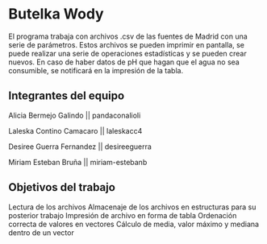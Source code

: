 # Butelka Wody

El programa trabaja con archivos .csv de las fuentes de Madrid con una serie de parámetros. Estos archivos se pueden imprimir en pantalla, se puede realizar una serie de operaciones estadísticas y se pueden crear nuevos. En caso de haber datos de pH que hagan que el agua no sea consumible, se notificará en la impresión de la tabla.

## Integrantes del equipo

Alicia Bermejo Galindo 
|| pandaconalioli

Laleska Contino Camacaro 
|| laleskacc4

Desiree Guerra Fernandez 
|| desireeguerra

Miriam Esteban Bruña 
|| miriam-estebanb

## Objetivos del trabajo
Lectura de los archivos
Almacenaje de los archivos en estructuras para su posterior trabajo
Impresión de archivo en forma de tabla
Ordenación correcta de valores en vectores
Cálculo de media, valor máximo y mediana dentro de un vector
